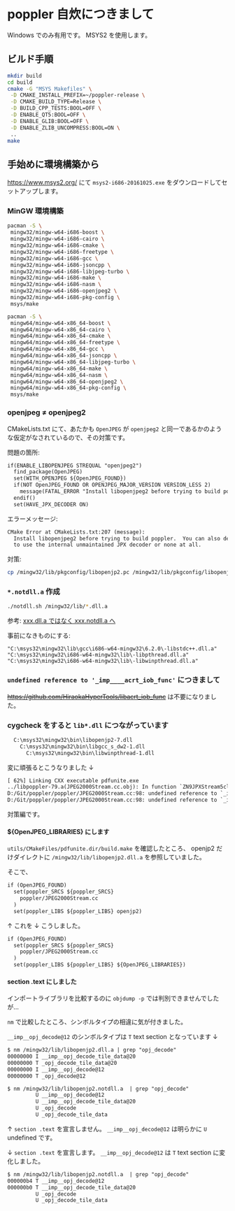 # poppler 自炊につきまして

Windows でのみ有用です。
MSYS2 を使用します。

## ビルド手順

```sh
mkdir build
cd build
cmake -G "MSYS Makefiles" \
 -D CMAKE_INSTALL_PREFIX=~/poppler-release \
 -D CMAKE_BUILD_TYPE=Release \
 -D BUILD_CPP_TESTS:BOOL=OFF \
 -D ENABLE_QT5:BOOL=OFF \
 -D ENABLE_GLIB:BOOL=OFF \
 -D ENABLE_ZLIB_UNCOMPRESS:BOOL=ON \
 ..
make
```

## 手始めに環境構築から

https://www.msys2.org/ にて `msys2-i686-20161025.exe` をダウンロードしてセットアップします。

### MinGW 環境構築

```sh
pacman -S \
 mingw32/mingw-w64-i686-boost \
 mingw32/mingw-w64-i686-cairo \
 mingw32/mingw-w64-i686-cmake \
 mingw32/mingw-w64-i686-freetype \
 mingw32/mingw-w64-i686-gcc \
 mingw32/mingw-w64-i686-jsoncpp \
 mingw32/mingw-w64-i686-libjpeg-turbo \
 mingw32/mingw-w64-i686-make \
 mingw32/mingw-w64-i686-nasm \
 mingw32/mingw-w64-i686-openjpeg2 \
 mingw32/mingw-w64-i686-pkg-config \
 msys/make
```

```sh
pacman -S \
 mingw64/mingw-w64-x86_64-boost \
 mingw64/mingw-w64-x86_64-cairo \
 mingw64/mingw-w64-x86_64-cmake \
 mingw64/mingw-w64-x86_64-freetype \
 mingw64/mingw-w64-x86_64-gcc \
 mingw64/mingw-w64-x86_64-jsoncpp \
 mingw64/mingw-w64-x86_64-libjpeg-turbo \
 mingw64/mingw-w64-x86_64-make \
 mingw64/mingw-w64-x86_64-nasm \
 mingw64/mingw-w64-x86_64-openjpeg2 \
 mingw64/mingw-w64-x86_64-pkg-config \
 msys/make
```

### openjpeg ≠ openjpeg2

CMakeLists.txt にて、あたかも `OpenJPEG` が `openjpeg2` と同一であるかのような仮定がなされているので、その対策です。

問題の箇所:

```txt
if(ENABLE_LIBOPENJPEG STREQUAL "openjpeg2")
  find_package(OpenJPEG)
  set(WITH_OPENJPEG ${OpenJPEG_FOUND})
  if(NOT OpenJPEG_FOUND OR OPENJPEG_MAJOR_VERSION VERSION_LESS 2)
    message(FATAL_ERROR "Install libopenjpeg2 before trying to build poppler. You can also decide to use the internal unmaintained JPX decoder or none at all.")
  endif()
  set(HAVE_JPX_DECODER ON)
```

エラーメッセージ:

```txt
CMake Error at CMakeLists.txt:207 (message):
  Install libopenjpeg2 before trying to build poppler.  You can also decide
  to use the internal unmaintained JPX decoder or none at all.
```

対策:

```sh
cp /mingw32/lib/pkgconfig/libopenjp2.pc /mingw32/lib/pkgconfig/libopenjpeg.pc
```

### `*.notdll.a` 作成

```sh
./notdll.sh /mingw32/lib/*.dll.a
```

参考: [xxx.dll.a ではなく xxx.notdll.a へ](http://dd-kaihatsu-room.blogspot.jp/2018/04/xxxdlla-xxxnotdlla.html)

事前になきものにする:
```
"C:\msys32\mingw32\lib\gcc\i686-w64-mingw32\6.2.0\-libstdc++.dll.a"
"C:\msys32\mingw32\i686-w64-mingw32\lib\-libpthread.dll.a" 
"C:\msys32\mingw32\i686-w64-mingw32\lib\-libwinpthread.dll.a"
```

### `undefined reference to '_imp____acrt_iob_func'` につきまして

<s>https://github.com/HiraokaHyperTools/libacrt_iob_func</s> は不要になりました。

### cygcheck をすると `lib*.dll` につながっています

```txt
  C:\msys32\mingw32\bin\libopenjp2-7.dll
    C:\msys32\mingw32\bin\libgcc_s_dw2-1.dll
      C:\msys32\mingw32\bin\libwinpthread-1.dll
```

変に頑張るとこうなりました ↓

```txt
[ 62%] Linking CXX executable pdfunite.exe
../libpoppler-79.a(JPEG2000Stream.cc.obj): In function `ZN9JPXStream5closeEv':
D:/Git/poppler/poppler/JPEG2000Stream.cc:98: undefined reference to `_imp__opj_image_destroy@4'
D:/Git/poppler/poppler/JPEG2000Stream.cc:98: undefined reference to `_imp__opj_image_destroy@4'
```

対策編です。

#### ${OpenJPEG_LIBRARIES} にします

`utils/CMakeFiles/pdfunite.dir/build.make` を確認したところ、
openjp2 だけダイレクトに `/mingw32/lib/libopenjp2.dll.a` を参照していました。

そこで、

```txt
if (OpenJPEG_FOUND)
  set(poppler_SRCS ${poppler_SRCS}
    poppler/JPEG2000Stream.cc
  )
  set(poppler_LIBS ${poppler_LIBS} openjp2)
```

↑ これを ↓ こうしました。

```txt
if (OpenJPEG_FOUND)
  set(poppler_SRCS ${poppler_SRCS}
    poppler/JPEG2000Stream.cc
  )
  set(poppler_LIBS ${poppler_LIBS} ${OpenJPEG_LIBRARIES})
```

#### section .text にしました

インポートライブラリを比較するのに `objdump -p` では判別できませんでしたが…

`nm` で比較したところ、シンボルタイプの相違に気が付きました。

`__imp__opj_decode@12` のシンボルタイプは `T` text section となっています ↓

```txt
$ nm /mingw32/lib/libopenjp2.dll.a | grep "opj_decode"
00000000 I __imp__opj_decode_tile_data@20
00000000 T _opj_decode_tile_data@20
00000000 I __imp__opj_decode@12
00000000 T _opj_decode@12
```

```txt
$ nm /mingw32/lib/libopenjp2.notdll.a  | grep "opj_decode"
         U __imp__opj_decode@12
         U __imp__opj_decode_tile_data@20
         U _opj_decode
         U _opj_decode_tile_data
```

↑ `section .text` を宣言しません。 `__imp__opj_decode@12` は明らかに `U` undefined です。

↓ `section .text` を宣言します。 `__imp__opj_decode@12` は `T` text section に変化しました。

```txt
$ nm /mingw32/lib/libopenjp2.notdll.a  | grep "opj_decode"
000000b4 T __imp__opj_decode@12
000000b0 T __imp__opj_decode_tile_data@20
         U _opj_decode
         U _opj_decode_tile_data
```
